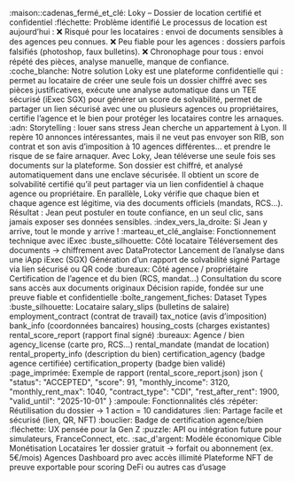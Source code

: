 :maison::cadenas_fermé_et_clé: Loky – Dossier de location certifié et confidentiel
:fléchette: Problème identifié
Le processus de location est aujourd’hui :
:x: Risqué pour les locataires : envoi de documents sensibles à des agences peu connues.
:x: Peu fiable pour les agences : dossiers parfois falsifiés (photoshop, faux bulletins).
:x: Chronophage pour tous : envoi répété des pièces, analyse manuelle, manque de confiance.
:coche_blanche: Notre solution
Loky est une plateforme confidentielle qui :
permet au locataire de créer une seule fois un dossier chiffré avec ses pièces justificatives,
exécute une analyse automatique dans un TEE sécurisé (iExec SGX) pour générer un score de solvabilité,
permet de partager un lien sécurisé avec une ou plusieurs agences ou propriétaires,
certifie l’agence et le bien pour protéger les locataires contre les arnaques.
:adn: Storytelling : louer sans stress
Jean cherche un appartement à Lyon. Il repère 10 annonces intéressantes, mais il ne veut pas envoyer son RIB, son contrat et son avis d’imposition à 10 agences différentes… et prendre le risque de se faire arnaquer.
Avec Loky, Jean téléverse une seule fois ses documents sur la plateforme. Son dossier est chiffré, et analysé automatiquement dans une enclave sécurisée.
Il obtient un score de solvabilité certifié qu’il peut partager via un lien confidentiel à chaque agence ou propriétaire.
En parallèle, Loky vérifie que chaque bien et chaque agence est légitime, via des documents officiels (mandats, RCS…).
Résultat : Jean peut postuler en toute confiance, en un seul clic, sans jamais exposer ses données sensibles.
:index_vers_la_droite: Si Jean y arrive, tout le monde y arrive !
:marteau_et_clé_anglaise: Fonctionnement technique avec iExec
:buste_silhouette: Côté locataire
Téléversement des documents → chiffrement avec DataProtector
Lancement de l’analyse dans une iApp iExec (SGX)
Génération d’un rapport de solvabilité signé
Partage via lien sécurisé ou QR code
:bureaux: Côté agence / propriétaire
Certification de l’agence et du bien (RCS, mandat…)
Consultation du score sans accès aux documents originaux
Décision rapide, fondée sur une preuve fiable et confidentielle
:boîte_rangement_fiches: Dataset Types
:buste_silhouette: Locataire
salary_slips (bulletins de salaire)
employment_contract (contrat de travail)
tax_notice (avis d’imposition)
bank_info (coordonnées bancaires)
housing_costs (charges existantes)
rental_score_report (rapport final signé)
:bureaux: Agence / bien
agency_license (carte pro, RCS…)
rental_mandate (mandat de location)
rental_property_info (description du bien)
certification_agency (badge agence certifiée)
certification_property (badge bien validé)
:page_imprimée: Exemple de rapport (rental_score_report.json)
json
{
  "status": "ACCEPTED",
  "score": 91,
  "monthly_income": 3120,
  "monthly_rent_max": 1040,
  "contract_type": "CDI",
  "rest_after_rent": 1900,
  "valid_until": "2025-10-01"
}
:ampoule: Fonctionnalités clés
:répéter: Réutilisation du dossier → 1 action = 10 candidatures
:lien: Partage facile et sécurisé (lien, QR, NFT)
:bouclier: Badge de certification agence/bien
:fléchette: UX pensée pour la Gen Z
:puzzle: API ou intégration future pour simulateurs, FranceConnect, etc.
:sac_d'argent: Modèle économique
Cible          Monétisation
Locataires  1er dossier gratuit → forfait ou abonnement (ex. 5€/mois)
Agences     Dashboard pro avec accès illimité
Plateforme NFT de preuve exportable pour scoring DeFi ou autres cas d’usage 

